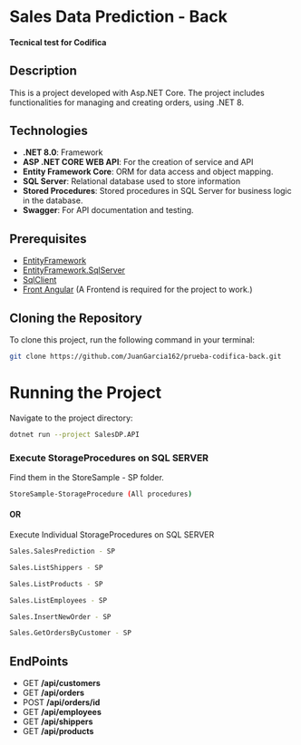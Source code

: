 # Sales Data Prediction - Back
#### Tecnical test for Codifica

## Description

This is a project developed with Asp.NET Core. The project includes functionalities for managing and creating orders, using .NET 8.

## Technologies

- **.NET 8.0**: Framework 
- **ASP .NET CORE WEB API**: For the creation of service and API
- **Entity Framework Core**: ORM for data access and object mapping.
- **SQL Server**: Relational database used to store information
- **Stored Procedures**: Stored procedures in SQL Server for business logic in the database.
- **Swagger**: For API documentation and testing.

## Prerequisites

- [EntityFramework](https://learn.microsoft.com/es-es/ef/core/)
- [EntityFramework.SqlServer](https://learn.microsoft.com/es-es/ef/core/)
- [SqlClient](https://github.com/dotnet/SqlClient)
- [Front Angular](https://github.com/JuanGarcia162/prueba-codifica-Front) (A Frontend is required for the project to work.)

## Cloning the Repository

To clone this project, run the following command in your terminal:

```bash
git clone https://github.com/JuanGarcia162/prueba-codifica-back.git
```

# Running the Project

Navigate to the project directory:

```bash
dotnet run --project SalesDP.API
```

### Execute StorageProcedures on SQL SERVER
Find them in the StoreSample - SP folder.

```bash
StoreSample-StorageProcedure (All procedures)
```
#### OR

Execute Individual StorageProcedures on SQL SERVER

```bash
Sales.SalesPrediction - SP

Sales.ListShippers - SP

Sales.ListProducts - SP

Sales.ListEmployees - SP

Sales.InsertNewOrder - SP

Sales.GetOrdersByCustomer - SP
```

## EndPoints

- GET **/api/customers**
- GET **/api/orders**
- POST **/api/orders/id**
- GET **/api/employees**
- GET **/api/shippers**
- GET **/api/products**

